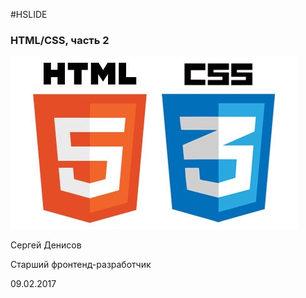 #HSLIDE

### HTML/CSS, часть 2

![HTML5/CSS3](images/HTML-CSS3.jpg)

Сергей Денисов

Старший фронтенд-разработчик


09.02.2017